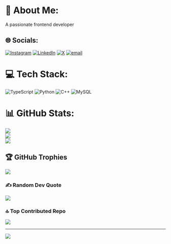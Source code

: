 # 💫 About Me:
A passionate frontend developer


## 🌐 Socials:
[![Instagram](https://img.shields.io/badge/Instagram-%23E4405F.svg?logo=Instagram&logoColor=white)](https://instagram.com/leslie_acquaye) [![LinkedIn](https://img.shields.io/badge/LinkedIn-%230077B5.svg?logo=linkedin&logoColor=white)](https://linkedin.com/in/www.linkedin.com/in/isaiah-leslie-acquaye) [![X](https://img.shields.io/badge/X-black.svg?logo=X&logoColor=white)](https://x.com/leslie_acquaye) [![email](https://img.shields.io/badge/Email-D14836?logo=gmail&logoColor=white)](mailto:lesacq007@gmail.com) 

# 💻 Tech Stack:
![TypeScript](https://img.shields.io/badge/typescript-%23007ACC.svg?style=for-the-badge&logo=typescript&logoColor=white) ![Python](https://img.shields.io/badge/python-3670A0?style=for-the-badge&logo=python&logoColor=ffdd54) ![C++](https://img.shields.io/badge/c++-%2300599C.svg?style=for-the-badge&logo=c%2B%2B&logoColor=white) ![MySQL](https://img.shields.io/badge/mysql-4479A1.svg?style=for-the-badge&logo=mysql&logoColor=white)
# 📊 GitHub Stats:
![](https://github-readme-stats.vercel.app/api?username=lesacq&theme=dark&hide_border=false&include_all_commits=true&count_private=true)<br/>
![](https://nirzak-streak-stats.vercel.app/?user=lesacq&theme=dark&hide_border=false)<br/>
![](https://github-readme-stats.vercel.app/api/top-langs/?username=lesacq&theme=dark&hide_border=false&include_all_commits=true&count_private=true&layout=compact)

## 🏆 GitHub Trophies
![](https://github-profile-trophy.vercel.app/?username=lesacq&theme=radical&no-frame=false&no-bg=true&margin-w=4)

### ✍️ Random Dev Quote
![](https://quotes-github-readme.vercel.app/api?type=horizontal&theme=radical)

### 🔝 Top Contributed Repo
![](https://github-contributor-stats.vercel.app/api?username=lesacq&limit=5&theme=dark&combine_all_yearly_contributions=true)

---
[![](https://visitcount.itsvg.in/api?id=lesacq&icon=2&color=4)](https://visitcount.itsvg.in)

<!-- Proudly created with GPRM ( https://gprm.itsvg.in ) -->
